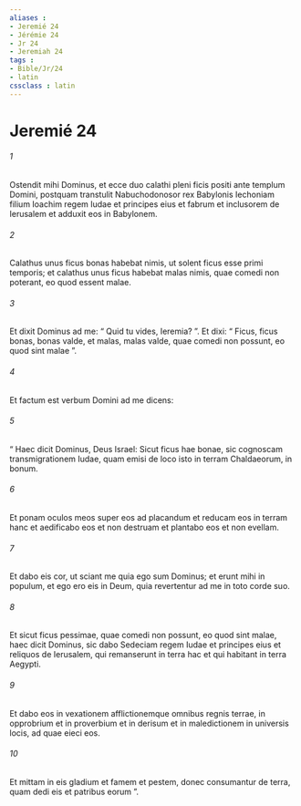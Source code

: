 ```yaml
---
aliases : 
- Jeremié 24
- Jérémie 24
- Jr 24
- Jeremiah 24
tags : 
- Bible/Jr/24
- latin
cssclass : latin
---
```


# Jeremié 24

###### 1
Ostendit mihi Dominus, et ecce duo calathi pleni ficis positi ante templum Domini, postquam transtulit Nabuchodonosor rex Babylonis Iechoniam filium Ioachim regem Iudae et principes eius et fabrum et inclusorem de Ierusalem et adduxit eos in Babylonem. 
###### 2
Calathus unus ficus bonas habebat nimis, ut solent ficus esse primi temporis; et calathus unus ficus habebat malas nimis, quae comedi non poterant, eo quod essent malae.
###### 3
Et dixit Dominus ad me: “ Quid tu vides, Ieremia? ”. Et dixi: “ Ficus, ficus bonas, bonas valde, et malas, malas valde, quae comedi non possunt, eo quod sint malae ”. 
###### 4
Et factum est verbum Domini ad me dicens: 
###### 5
“ Haec dicit Dominus, Deus Israel: Sicut ficus hae bonae, sic cognoscam transmigrationem Iudae, quam emisi de loco isto in terram Chaldaeorum, in bonum. 
###### 6
Et ponam oculos meos super eos ad placandum et reducam eos in terram hanc et aedificabo eos et non destruam et plantabo eos et non evellam. 
###### 7
Et dabo eis cor, ut sciant me quia ego sum Dominus; et erunt mihi in populum, et ego ero eis in Deum, quia revertentur ad me in toto corde suo.
###### 8
Et sicut ficus pessimae, quae comedi non possunt, eo quod sint malae, haec dicit Dominus, sic dabo Sedeciam regem Iudae et principes eius et reliquos de Ierusalem, qui remanserunt in terra hac et qui habitant in terra Aegypti. 
###### 9
Et dabo eos in vexationem afflictionemque omnibus regnis terrae, in opprobrium et in proverbium et in derisum et in maledictionem in universis locis, ad quae eieci eos. 
###### 10
Et mittam in eis gladium et famem et pestem, donec consumantur de terra, quam dedi eis et patribus eorum ”.
